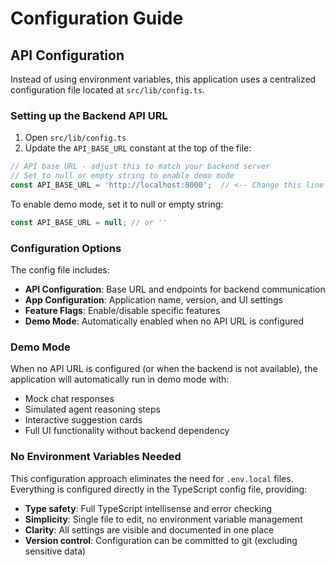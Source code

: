 # Configuration Guide

## API Configuration

Instead of using environment variables, this application uses a centralized configuration file located at `src/lib/config.ts`.

### Setting up the Backend API URL

1. Open `src/lib/config.ts`
2. Update the `API_BASE_URL` constant at the top of the file:

```typescript
// API base URL - adjust this to match your backend server
// Set to null or empty string to enable demo mode
const API_BASE_URL = 'http://localhost:8000';  // <-- Change this line
```

To enable demo mode, set it to null or empty string:
```typescript
const API_BASE_URL = null; // or ''
```

### Configuration Options

The config file includes:

- **API Configuration**: Base URL and endpoints for backend communication
- **App Configuration**: Application name, version, and UI settings
- **Feature Flags**: Enable/disable specific features
- **Demo Mode**: Automatically enabled when no API URL is configured

### Demo Mode

When no API URL is configured (or when the backend is not available), the application will automatically run in demo mode with:

- Mock chat responses
- Simulated agent reasoning steps
- Interactive suggestion cards
- Full UI functionality without backend dependency

### No Environment Variables Needed

This configuration approach eliminates the need for `.env.local` files. Everything is configured directly in the TypeScript config file, providing:

- **Type safety**: Full TypeScript intellisense and error checking
- **Simplicity**: Single file to edit, no environment variable management
- **Clarity**: All settings are visible and documented in one place
- **Version control**: Configuration can be committed to git (excluding sensitive data) 